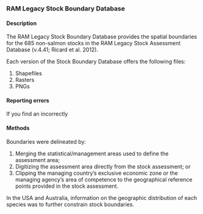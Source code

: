 
### RAM Legacy Stock Boundary Database

#### Description

The RAM Legacy Stock Boundary Database provides the spatial boundaries for the 685 non-salmon stocks in the RAM Legacy Stock Assessment Database (v.4.41; Ricard et al. 2012).

Each version of the Stock Boundary Database offers the following files:

1. Shapefiles
2. Rasters
3. PNGs

#### Reporting errors

If you find an incorrectly 

#### Methods

Boundaries were delineated by: 

1. Merging the statistical/management areas used to define the assessment area;
2. Digitizing the assessment area directly from the stock assessment; or
3. Clipping the managing country’s exclusive economic zone or the managing agency’s area of competence to the geographical reference points provided in the stock assessment. 

In the USA and Australia, information on the geographic distribution of each species was to further constrain stock boundaries.

